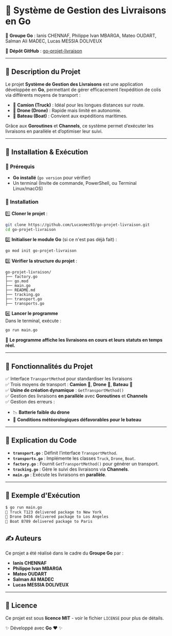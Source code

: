 # 📌 Système de Gestion des Livraisons en Go

👥 **Groupe Go** : Ianis CHENNAF, Philippe Ivan MBARGA, Mateo OUDART, Salman Ali MADEC, Lucas MESSIA DOLIVEUX

🔗 **Dépôt GitHub** : [go-projet-livraison](https://github.com/Lucasmes93/go-projet-livraison)

---

## 📝 **Description du Projet**

Le projet **Système de Gestion des Livraisons** est une application développée en **Go**, permettant de gérer efficacement l’expédition de colis via différents moyens de transport :
- 🚚 **Camion (Truck)** : Idéal pour les longues distances sur route.
- 🚁 **Drone (Drone)** : Rapide mais limité en autonomie.
- 🚢 **Bateau (Boat)** : Convient aux expéditions maritimes.

Grâce aux **Goroutines** et **Channels**, ce système permet d’exécuter les livraisons en parallèle et d’optimiser leur suivi.

---

## 🚀 **Installation & Exécution**

### 🔹 **Prérequis**
- **Go installé** (`go version` pour vérifier)
- Un terminal (Invite de commande, PowerShell, ou Terminal Linux/macOS)

### 🔹 **Installation**

1️⃣ **Cloner le projet** :
   ```sh
   git clone https://github.com/Lucasmes93/go-projet-livraison.git
   cd go-projet-livraison
   ```

2️⃣ **Initialiser le module Go** (si ce n'est pas déjà fait) :
   ```sh
   go mod init go-projet-livraison
   ```

3️⃣ **Vérifier la structure du projet** :
   ```
   go-projet-livraison/
   ├── factory.go
   ├── go.mod
   ├── main.go
   ├── README.md
   ├── tracking.go
   ├── transport.go
   ├── transports.go
   ```

4️⃣ **Lancer le programme**  
Dans le terminal, exécute :
   ```sh
   go run main.go
   ```

📌 **Le programme affiche les livraisons en cours et leurs statuts en temps réel.**

---

## 📌 **Fonctionnalités du Projet**

✅ Interface `TransportMethod` pour standardiser les livraisons  
✅ Trois moyens de transport : **Camion** 🚚, **Drone** 🚁, **Bateau** 🚢  
✅ **Usine de création dynamique** : `GetTransportMethod()`  
✅ Gestion des livraisons **en parallèle** avec **Goroutines** et **Channels**  
✅ Gestion des erreurs :
   - 📉 **Batterie faible du drone**
   - 🌊 **Conditions météorologiques défavorables pour le bateau**
   
---

## 📖 **Explication du Code**

- **`transport.go`** : Définit l’interface `TransportMethod`.
- **`transports.go`** : Implémente les classes `Truck`, `Drone`, `Boat`.
- **`factory.go`** : Fournit `GetTransportMethod()` pour générer un transport.
- **`tracking.go`** : Gère le suivi des livraisons via **Channels**.
- **`main.go`** : Exécute les livraisons en **parallèle**.

---

## 📌 **Exemple d'Exécution**

```sh
$ go run main.go
🚚 Truck T123 delivered package to New York
🚁 Drone D456 delivered package to Los Angeles
🚢 Boat B789 delivered package to Paris
```

## ✍️ **Auteurs**

Ce projet a été réalisé dans le cadre du **Groupe Go** par :
- **Ianis CHENNAF**  
- **Philippe Ivan MBARGA**  
- **Mateo OUDART**  
- **Salman Ali MADEC**  
- **Lucas MESSIA DOLIVEUX**  

---

## 📝 **Licence**

Ce projet est sous **licence MIT** - voir le fichier `LICENSE` pour plus de détails.

✨ Développé avec **Go** ❤️ ✨
